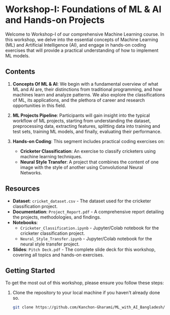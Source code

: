 # Workshop-I: Foundations of ML & AI and Hands-on Projects

Welcome to Workshop-I of our comprehensive Machine Learning course. In this workshop, we delve into the essential concepts of Machine Learning (ML) and Artificial Intelligence (AI), and engage in hands-on coding exercises that will provide a practical understanding of how to implement ML models.

## Contents

1. **Concepts Of ML & AI**: We begin with a fundamental overview of what ML and AI are, their distinctions from traditional programming, and how machines learn and analyze patterns. We also explore the classifications of ML, its applications, and the plethora of career and research opportunities in this field.

2. **ML Projects Pipeline**: Participants will gain insight into the typical workflow of ML projects, starting from understanding the dataset, preprocessing data, extracting features, splitting data into training and test sets, training ML models, and finally, evaluating their performance.

3. **Hands-on Coding**: This segment includes practical coding exercises on:
   - **Cricketer Classification**: An exercise to classify cricketers using machine learning techniques.
   - **Neural Style Transfer**: A project that combines the content of one image with the style of another using Convolutional Neural Networks.

## Resources

- **Dataset**: `cricket_dataset.csv` - The dataset used for the cricketer classification project.
- **Documentation**: `Project_Report.pdf` - A comprehensive report detailing the projects, methodologies, and findings.
- **Notebooks**:
  - `Cricketer_Classification.ipynb` - Jupyter/Colab notebook for the cricketer classification project.
  - `Neural_Style_Transfer.ipynb` - Jupyter/Colab notebook for the neural style transfer project.
- **Slides**: `Pitch Deck.pdf` - The complete slide deck for this workshop, covering all topics and hands-on exercises.

## Getting Started

To get the most out of this workshop, please ensure you follow these steps:

1. Clone the repository to your local machine if you haven't already done so.
   ```bash
   git clone https://github.com/Kanchon-Gharami/ML_with_AI_Bangladesh/tree/main/Workshop%20I

